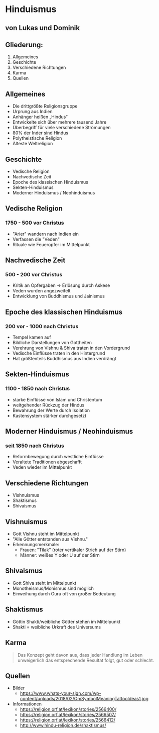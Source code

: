 # Hinduismus

## von Lukas und Dominik



## Gliederung:
1. Allgemeines
1. Geschichte
1. Verschiedene Richtungen
1. Karma
1. Quellen



## Allgemeines
+ Die drittgrößte Religionsgruppe
+ Urprung aus Indien
+ Anhänger heißen „Hindus“
+ Entwickelte sich über mehrere tausend Jahre
+ Überbegriff für viele verschiedene Strömungen
+ 80% der Inder sind Hindus
+ Polytheistische Religion
+ Älteste Weltreligion



## Geschichte
+ Vedische Religion
+ Nachvedische Zeit
+ Epoche des klassischen Hinduismus
+ Sekten-Hinduismus
+ Moderner Hinduismus / Neohinduismus


## Vedische Religion
### 1750 - 500 vor Christus
+ "Arier" wandern nach Indien ein
+ Verfassen die "Veden"
+ Rituale wie Feueropfer im Mittelpunkt


## Nachvedische Zeit
### 500 - 200 vor Christus
+ Kritik an Opfergaben -> Erlösung durch Askese
+ Veden wurden angezweifelt
+ Entwicklung von Buddhismus und Jainismus


## Epoche des klassischen Hinduismus
### 200 vor - 1000 nach Christus
  + Tempel kamen auf
  + Bildliche Darstellungen von Gottheiten
  + Verehrung von Vishnu & Shiva traten in den Vordergrund
  + Vedische Einflüsse traten in den Hintergrund
  + Hat größtenteils Buddhismus aus Indien verdrängt


## Sekten-Hinduismus
### 1100 - 1850 nach Christus
+ starke Einflüsse von Islam und Christentum
+ weitgehender Rückzug der Hindus
+ Bewahrung der Werte durch Isolation
+ Kastensystem stärker durchgesetzt


## Moderner Hinduismus / Neohinduismus
### seit 1850 nach Christus
+ Reformbewegung durch westliche Einflüsse
+ Veraltete Traditionen abgeschafft
+ Veden wieder im Mittelpunkt



## Verschiedene Richtungen
+ Vishnuismus
+ Shaktismus
+ Shivaismus


## Vishnuismus
+ Gott Vishnu steht im Mittelpunkt
+ "Alle Götter entstanden aus Vishnu."
+ Erkennungsmerkmale:
  + Frauen: "Tilak" (roter vertikaler Strich auf der Stirn)
  + Männer: weißes Y oder U auf der Stirn


## Shivaismus
+ Gott Shiva steht im Mittelpunkt
+ Monotheismus/Monismus sind möglich
+ Einweihung durch Guru oft von großer Bedeutung


## Shaktismus
+ Göttin Shakti/weibliche Götter stehen im Mittelpunkt
+ Shakti = weibliche Urkraft des Universums



## Karma
> Das Konzept geht davon aus, dass jeder Handlung im Leben unweigerlich das entsprechende Resultat folgt, gut oder schlecht.



## Quellen
+ Bilder
  + https://www.whats-your-sign.com/wp-content/uploads/2018/02/OmSymbolMeaningTattooIdeas1.jpg
+ Informationen
  + https://religion.orf.at/lexikon/stories/2566400/
  + https://religion.orf.at/lexikon/stories/2566507/
  + https://religion.orf.at/lexikon/stories/2566412/
  + http://www.hindu-religion.de/shaktismus/
